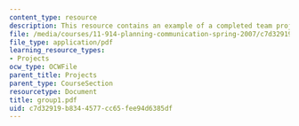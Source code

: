 ```yaml
---
content_type: resource
description: This resource contains an example of a completed team project.
file: /media/courses/11-914-planning-communication-spring-2007/c7d32919b8344577cc65fee94d6385df_group1.pdf
file_type: application/pdf
learning_resource_types:
- Projects
ocw_type: OCWFile
parent_title: Projects
parent_type: CourseSection
resourcetype: Document
title: group1.pdf
uid: c7d32919-b834-4577-cc65-fee94d6385df
---
```

